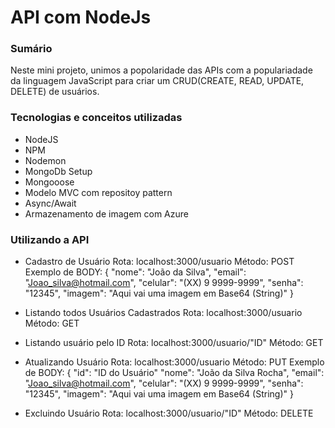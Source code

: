 #  API com NodeJs

### Sumário
Neste mini projeto, unimos a popolaridade das APIs com a populariadade da linguagem JavaScript para criar um CRUD(CREATE, READ, UPDATE, DELETE) de usuários.

### Tecnologias e conceitos utilizadas
* NodeJS
* NPM
* Nodemon
* MongoDb Setup
* Mongooose
* Modelo MVC com repositoy pattern
* Async/Await
* Armazenamento de imagem com Azure

### Utilizando a API
* Cadastro de Usuário
    Rota: localhost:3000/usuario
    Método: POST
    Exemplo de BODY:
    {
	"nome": "João da Silva",
	"email": "Joao_silva@hotmail.com",
	"celular": "(XX) 9 9999-9999",
	"senha": "12345",
	"imagem": "Aqui vai uma imagem em Base64 (String)"
    }

* Listando todos Usuários Cadastrados
    Rota: localhost:3000/usuario
    Método: GET

* Listando usuário pelo ID
    Rota: localhost:3000/usuario/"ID"
    Método: GET

* Atualizando Usuário
    Rota: localhost:3000/usuario
    Método: PUT
    Exemplo de BODY:
    {
    "id": "ID do Usuário"
	"nome": "João da Silva Rocha",
	"email": "Joao_silva@hotmail.com",
	"celular": "(XX) 9 9999-9999",
	"senha": "12345",
	"imagem": "Aqui vai uma imagem em Base64 (String)"
    }

* Excluindo Usuário
    Rota: localhost:3000/usuario/"ID"
    Método: DELETE





